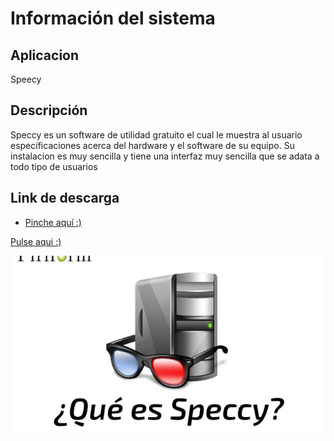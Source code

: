 # Información del sistema

## Aplicacion
Speecy
## Descripción
Speccy es un software de utilidad gratuito el cual le muestra al usuario especificaciones acerca del hardware y el software de su equipo. Su instalacion es muy sencilla
y tiene una interfaz muy sencilla que se adata a todo tipo de usuarios
## Link de descarga
- [Pinche aquí :)](https://www.ccleaner.com/es-es/speccy)

[Pulse aqui :)](https://youtu.be/_VjuO0E5D30)

![image](speecy.jpg)
